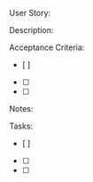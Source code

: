 User Story:

Description:

Acceptance Criteria:
- [ ]  
- [ ] 
- [ ] 

Notes:

Tasks:
- [ ] 
- [ ] 
- [ ] 
